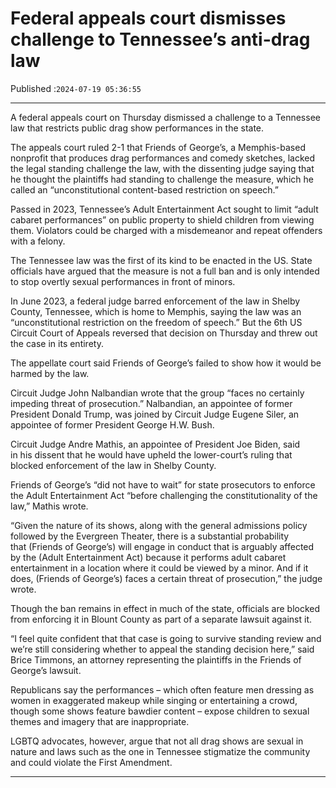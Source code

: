 # Federal appeals court dismisses challenge to Tennessee’s anti-drag law

Published :`2024-07-19 05:36:55`

---

A federal appeals court on Thursday dismissed a challenge to a Tennessee law that restricts public drag show performances in the state.

The appeals court ruled 2-1 that Friends of George’s, a Memphis-based nonprofit that produces drag performances and comedy sketches, lacked the legal standing challenge the law, with the dissenting judge saying that he thought the plaintiffs had standing to challenge the measure, which he called an “unconstitutional content-based restriction on speech.”

Passed in 2023, Tennessee’s Adult Entertainment Act sought to limit “adult cabaret performances” on public property to shield children from viewing them. Violators could be charged with a misdemeanor and repeat offenders with a felony.

The Tennessee law was the first of its kind to be enacted in the US. State officials have argued that the measure is not a full ban and is only intended to stop overtly sexual performances in front of minors.

In June 2023, a federal judge barred enforcement of the law in Shelby County, Tennessee, which is home to Memphis, saying the law was an “unconstitutional restriction on the freedom of speech.” But the 6th US Circuit Court of Appeals reversed that decision on Thursday and threw out the case in its entirety.

The appellate court said Friends of George’s failed to show how it would be harmed by the law.

Circuit Judge John Nalbandian wrote that the group “faces no certainly impeding threat of prosecution.” Nalbandian, an appointee of former President Donald Trump, was joined by Circuit Judge Eugene Siler, an appointee of former President George H.W. Bush.

Circuit Judge Andre Mathis, an appointee of President Joe Biden, said in his dissent that he would have upheld the lower-court’s ruling that blocked enforcement of the law in Shelby County.

Friends of George’s “did not have to wait” for state prosecutors to enforce the Adult Entertainment Act “before challenging the constitutionality of the law,” Mathis wrote.

“Given the nature of its shows, along with the general admissions policy followed by the Evergreen Theater, there is a substantial probability that (Friends of George’s) will engage in conduct that is arguably affected by the (Adult Entertainment Act) because it performs adult cabaret entertainment in a location where it could be viewed by a minor. And if it does, (Friends of George’s) faces a certain threat of prosecution,” the judge wrote.

Though the ban remains in effect in much of the state, officials are blocked from enforcing it in Blount County as part of a separate lawsuit against it.

“I feel quite confident that that case is going to survive standing review and we’re still considering whether to appeal the standing decision here,” said Brice Timmons, an attorney representing the plaintiffs in the Friends of George’s lawsuit.

Republicans say the performances – which often feature men dressing as women in exaggerated makeup while singing or entertaining a crowd, though some shows feature bawdier content – expose children to sexual themes and imagery that are inappropriate.

LGBTQ advocates, however, argue that not all drag shows are sexual in nature and laws such as the one in Tennessee stigmatize the community and could violate the First Amendment.

---

